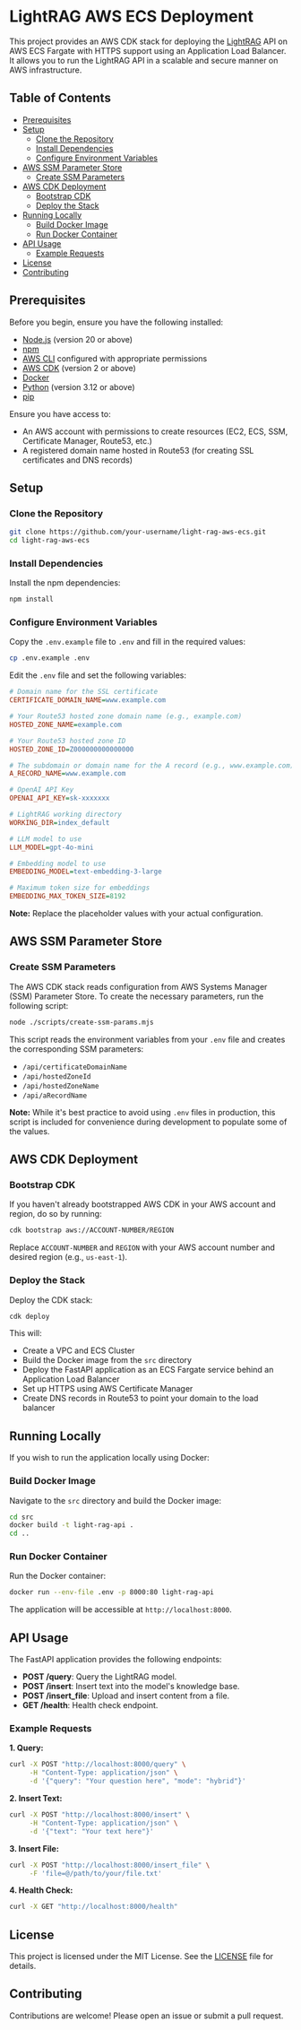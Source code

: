 # LightRAG AWS ECS Deployment

This project provides an AWS CDK stack for deploying the [LightRAG](https://github.com/HKUDS/LightRAG) API on AWS ECS Fargate with HTTPS support using an Application Load Balancer. It allows you to run the LightRAG API in a scalable and secure manner on AWS infrastructure.

## Table of Contents

- [Prerequisites](#prerequisites)
- [Setup](#setup)
    - [Clone the Repository](#clone-the-repository)
    - [Install Dependencies](#install-dependencies)
    - [Configure Environment Variables](#configure-environment-variables)
- [AWS SSM Parameter Store](#aws-ssm-parameter-store)
    - [Create SSM Parameters](#create-ssm-parameters)
- [AWS CDK Deployment](#aws-cdk-deployment)
    - [Bootstrap CDK](#bootstrap-cdk)
    - [Deploy the Stack](#deploy-the-stack)
- [Running Locally](#running-locally)
    - [Build Docker Image](#build-docker-image)
    - [Run Docker Container](#run-docker-container)
- [API Usage](#api-usage)
    - [Example Requests](#example-requests)
- [License](#license)
- [Contributing](#contributing)

## Prerequisites

Before you begin, ensure you have the following installed:

- [Node.js](https://nodejs.org/) (version 20 or above)
- [npm](https://www.npmjs.com/)
- [AWS CLI](https://aws.amazon.com/cli/) configured with appropriate permissions
- [AWS CDK](https://aws.amazon.com/cdk/) (version 2 or above)
- [Docker](https://www.docker.com/)
- [Python](https://www.python.org/) (version 3.12 or above)
- [pip](https://pip.pypa.io/en/stable/)

Ensure you have access to:

- An AWS account with permissions to create resources (EC2, ECS, SSM, Certificate Manager, Route53, etc.)
- A registered domain name hosted in Route53 (for creating SSL certificates and DNS records)

## Setup

### Clone the Repository

```bash
git clone https://github.com/your-username/light-rag-aws-ecs.git
cd light-rag-aws-ecs
```

### Install Dependencies

Install the npm dependencies:

```bash
npm install
```

### Configure Environment Variables

Copy the `.env.example` file to `.env` and fill in the required values:

```bash
cp .env.example .env
```

Edit the `.env` file and set the following variables:

```ini
# Domain name for the SSL certificate
CERTIFICATE_DOMAIN_NAME=www.example.com

# Your Route53 hosted zone domain name (e.g., example.com)
HOSTED_ZONE_NAME=example.com

# Your Route53 hosted zone ID
HOSTED_ZONE_ID=Z000000000000000

# The subdomain or domain name for the A record (e.g., www.example.com)
A_RECORD_NAME=www.example.com

# OpenAI API Key
OPENAI_API_KEY=sk-xxxxxxx

# LightRAG working directory
WORKING_DIR=index_default

# LLM model to use
LLM_MODEL=gpt-4o-mini

# Embedding model to use
EMBEDDING_MODEL=text-embedding-3-large

# Maximum token size for embeddings
EMBEDDING_MAX_TOKEN_SIZE=8192
```

**Note:** Replace the placeholder values with your actual configuration.

## AWS SSM Parameter Store

### Create SSM Parameters

The AWS CDK stack reads configuration from AWS Systems Manager (SSM) Parameter Store. To create the necessary parameters, run the following script:

```bash
node ./scripts/create-ssm-params.mjs
```

This script reads the environment variables from your `.env` file and creates the corresponding SSM parameters:

- `/api/certificateDomainName`
- `/api/hostedZoneId`
- `/api/hostedZoneName`
- `/api/aRecordName`

**Note:** While it's best practice to avoid using `.env` files in production, this script is included for convenience during development to populate some of the values.

## AWS CDK Deployment

### Bootstrap CDK

If you haven't already bootstrapped AWS CDK in your AWS account and region, do so by running:

```bash
cdk bootstrap aws://ACCOUNT-NUMBER/REGION
```

Replace `ACCOUNT-NUMBER` and `REGION` with your AWS account number and desired region (e.g., `us-east-1`).

### Deploy the Stack

Deploy the CDK stack:

```bash
cdk deploy
```

This will:

- Create a VPC and ECS Cluster
- Build the Docker image from the `src` directory
- Deploy the FastAPI application as an ECS Fargate service behind an Application Load Balancer
- Set up HTTPS using AWS Certificate Manager
- Create DNS records in Route53 to point your domain to the load balancer

## Running Locally

If you wish to run the application locally using Docker:

### Build Docker Image

Navigate to the `src` directory and build the Docker image:

```bash
cd src
docker build -t light-rag-api .
cd ..
```

### Run Docker Container

Run the Docker container:

```bash
docker run --env-file .env -p 8000:80 light-rag-api
```

The application will be accessible at `http://localhost:8000`.

## API Usage

The FastAPI application provides the following endpoints:

- **POST /query**: Query the LightRAG model.
- **POST /insert**: Insert text into the model's knowledge base.
- **POST /insert_file**: Upload and insert content from a file.
- **GET /health**: Health check endpoint.

### Example Requests

**1. Query:**

```bash
curl -X POST "http://localhost:8000/query" \
     -H "Content-Type: application/json" \
     -d '{"query": "Your question here", "mode": "hybrid"}'
```

**2. Insert Text:**

```bash
curl -X POST "http://localhost:8000/insert" \
     -H "Content-Type: application/json" \
     -d '{"text": "Your text here"}'
```

**3. Insert File:**

```bash
curl -X POST "http://localhost:8000/insert_file" \
     -F 'file=@/path/to/your/file.txt'
```

**4. Health Check:**

```bash
curl -X GET "http://localhost:8000/health"
```

## License

This project is licensed under the MIT License. See the [LICENSE](LICENSE) file for details.

## Contributing

Contributions are welcome! Please open an issue or submit a pull request.
